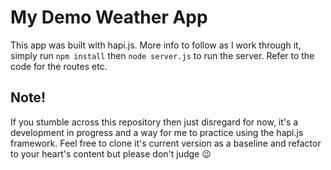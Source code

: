 # My Demo Weather App
This app was built with hapi.js. More info to follow as I work through it, simply run `npm install` then `node server.js` to run the server. Refer to the code for the routes etc.

## Note!
If you stumble across this repository then just disregard for now, it's a development in progress and a way for me to practice using the hapi.js framework. Feel free to clone it's current version as a baseline and refactor to your heart's content but please don't judge 😉
